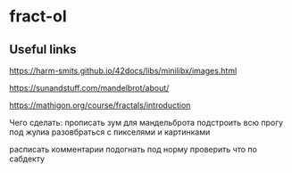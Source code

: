 # fract-ol
## Useful links 
https://harm-smits.github.io/42docs/libs/minilibx/images.html

https://sunandstuff.com/mandelbrot/about/

https://mathigon.org/course/fractals/introduction


Чего сделать:
прописать зум для мандельброта
подстроить всю прогу под жулиа
разовбраться с пикселями и картинками

расписать комментарии
подогнать под норму
проверить что по сабдекту